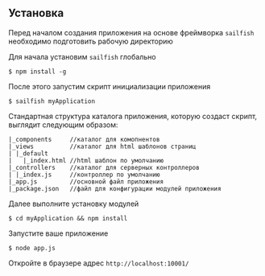 ## Установка

Перед началом создания приложения на основе фреймворка `sailfish` необходимо подготовить рабочую директорию

Для начала установим `sailfish` глобально

    $ npm install -g

После этого запустим скрипт инициализации приложения

    $ sailfish myApplication

Стандартная структура каталога приложения, которую создаст скрипт, выглядит следующим образом:

    |_components     //каталог для комопнентов
    |_views          //каталог для html шаблонов страниц
    | |_default
    |   |_index.html //html шаблон по умолчанию
    |_controllers    //каталог для серверных контроллеров
    | |_index.js     //контроллер по умолчанию
    |_app.js         //основной файл приложения
    |_package.json   //файл для конфигурации модулей приложения


Далее выполните установку модулей

    $ cd myApplication && npm install

Запустите ваше приложение

    $ node app.js

Откройте в браузере адрес `http://localhost:10001/`

